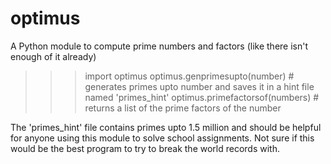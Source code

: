 # optimus
A Python module to compute prime numbers and factors (like there isn't enough of it already)

>>> import optimus
>>> optimus.genprimesupto(number) # generates primes upto number and saves it in a hint file named 'primes_hint'
>>> optimus.primefactorsof(numbers) # returns a list of the prime factors of the number

The 'primes_hint' file contains primes upto 1.5 million and should be helpful for anyone using this module to solve
school assignments. Not sure if this would be the best program to try to break the world records with.
